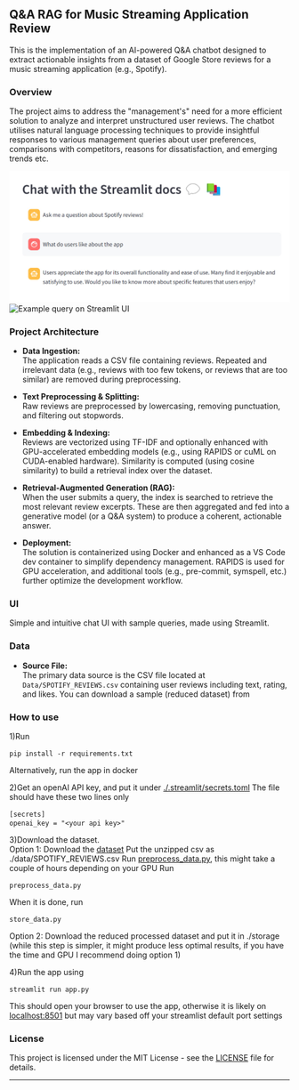 ## Q&A RAG for Music Streaming Application Review
This is the implementation of an AI-powered Q&A chatbot designed to extract actionable insights from a dataset of Google Store reviews for a music streaming application (e.g., Spotify).

### Overview
The project aims to address the "management's" need for a more efficient solution to analyze and interpret unstructured user reviews. The chatbot utilises natural language processing techniques to provide insightful responses to various management queries about user preferences, comparisons with competitors, reasons for dissatisfaction, and emerging trends etc.

![Example query on Streamlit UI](/Readme_images/UI%20example.png)
![Example query on Streamlit UI](/Readme_images/UI%20example2.png)

### Project Architecture

- **Data Ingestion:**  
  The application reads a CSV file containing reviews. Repeated and irrelevant data (e.g., reviews with too few tokens, or reviews that are too similar) are removed during preprocessing.
  
- **Text Preprocessing & Splitting:**  
  Raw reviews are preprocessed by lowercasing, removing punctuation, and filtering out stopwords. 

- **Embedding & Indexing:**  
  Reviews are vectorized using TF-IDF and optionally enhanced with GPU-accelerated embedding models (e.g., using RAPIDS or cuML on CUDA-enabled hardware). Similarity is computed (using cosine similarity) to build a retrieval index over the dataset.

- **Retrieval-Augmented Generation (RAG):**  
  When the user submits a query, the index is searched to retrieve the most relevant review excerpts. These are then aggregated and fed into a generative model (or a Q&A system) to produce a coherent, actionable answer.

- **Deployment:**  
  The solution is containerized using Docker and enhanced as a VS Code dev container to simplify dependency management. RAPIDS is used for GPU acceleration, and additional tools (e.g., pre-commit, symspell, etc.) further optimize the development workflow.

### UI

Simple and intuitive chat UI with sample queries, made using Streamlit.

### Data

- **Source File:**  
  The primary data source is the CSV file located at `Data/SPOTIFY_REVIEWS.csv` containing user reviews including text, rating, and likes.
  You can download a sample (reduced dataset) from  


### How to use

1)Run 
```
pip install -r requirements.txt
```
Alternatively, run the app in docker

2)Get an openAI API key, and put it under [./.streamlit/secrets.toml](./.streamlit/secrets.toml)
The file should have these two lines only
```
[secrets]
openai_key = "<your api key>"
```

3)Download the dataset.<br />
Option 1:
Download the [dataset](https://www.kaggle.com/datasets/bwandowando/3-4-million-spotify-google-store-reviews?resource=download)
Put the unzipped csv as ./data/SPOTIFY_REVIEWS.csv
Run [preprocess_data.py](./preprocess_data.py), this might take a couple of hours depending on your GPU
Run 
```
preprocess_data.py
```
When it is done, run
```
store_data.py
```

Option 2:
Download the reduced processed dataset and put it in ./storage
(while this step is simpler, it might produce less optimal results, if you have the time and GPU I recommend doing option 1)

4)Run the app using 
```
streamlit run app.py
```
This should open your browser to use the app, otherwise it is likely on [localhost:8501](http://localhost:8501/) but may vary based off your streamlist default port settings

### License

This project is licensed under the MIT License - see the [LICENSE](LICENSE) file for details.

---
